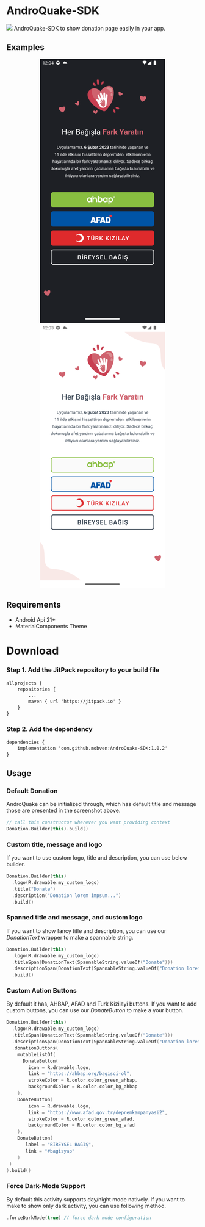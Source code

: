 # AndroQuake-SDK
[![](https://jitpack.io/v/mobven/AndroQuake-SDK.svg)](https://jitpack.io/#mobven/AndroQuake-SDK)
AndroQuake-SDK to show donation page easily in your app.

## Examples
<p align="center">
  <img alt="UI" src="Docs/dark.png" width="328" height="692">
  <img alt="UI" src="Docs/light.png" width="328" height="692">
</p>

## Requirements
* Android Api 21+
* MaterialComponents Theme

# Download

### Step 1. Add the JitPack repository to your build file

```
allprojects {
    repositories {
	    ...
	    maven { url 'https://jitpack.io' }
	}
}

```

### Step 2. Add the dependency

```
dependencies {
    implementation 'com.github.mobven:AndroQuake-SDK:1.0.2'
}
```

## Usage
### Default Donation
AndroQuake can be initialized through, which has default title and message those are presented in the screenshot above.
```kotlin
// call this constructor wherever you want providing context
Donation.Builder(this).build()
```

### Custom title, message and logo
If you want to use custom logo, title and description, you can use below builder.
```kotlin 
Donation.Builder(this)
  .logo(R.drawable.my_custom_logo)
  .title("Donate")
  .description("Donation lorem impsum...")
  .build()
```


### Spanned title and message, and custom logo
If you want to show fancy title and description, you can use our *DonationText* wrapper to make a spannable string.
```kotlin    
Donation.Builder(this)
  .logo(R.drawable.my_custom_logo)
  .titleSpan(DonationText(SpannableString.valueOf("Donate")))
  .descriptionSpan(DonationText(SpannableString.valueOf("Donation lorem impsum...")))
  .build()
```

### Custom Action Buttons
By default it has, AHBAP, AFAD and Turk Kizilayi buttons. If you want to add custom buttons, you can use our *DonateButton* to make a your button.
```kotlin
Donation.Builder(this)
  .logo(R.drawable.my_custom_logo)
  .titleSpan(DonationText(SpannableString.valueOf("Donate")))
  .descriptionSpan(DonationText(SpannableString.valueOf("Donation lorem impsum...")))
  .donationButtons(
    mutableListOf(
      DonateButton(
        icon = R.drawable.logo,
        link = "https://ahbap.org/bagisci-ol",
        strokeColor = R.color.color_green_ahbap,
        backgroundColor = R.color.color_bg_ahbap
    ),
    DonateButton(
        icon = R.drawable.logo,
        link = "https://www.afad.gov.tr/depremkampanyasi2",
        strokeColor = R.color.color_green_afad,
        backgroundColor = R.color.color_bg_afad
    ),
    DonateButton(
       label = "BİREYSEL BAĞIŞ",
       link = "#bagisyap"
    )
 )
).build()
```

### Force Dark-Mode Support

By default this activity supports day/night mode natively. If you want to make to show only dark activity, you can use following method.

```kotlin
.forceDarkMode(true) // force dark mode configuration
```

